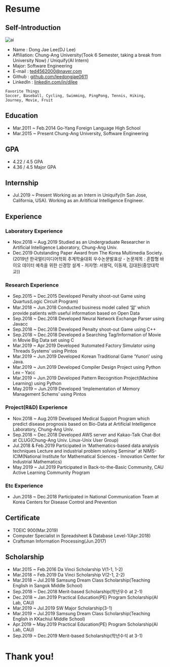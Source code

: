 # Resume

## Self-Introduction
![ai](https://user-images.githubusercontent.com/41410971/81505856-64130180-932d-11ea-85ba-b9ac1ac181a8.jpg)
- Name : Dong Jae Lee(DJ Lee)
- Affiliation: Chung-Ang University(Took 6 Semester, taking a break from University Now) / Uniquify(AI Intern)
- Major: Software Engineering
- E-mail : ted4562000@naver.com
- Github : [github.com/leedongjae0611](https://github.com/leedongjae0611)
- LinkedIn : [linkedin.com/in/djlee](https://www.linkedin.com/in/dong-jae-lee-3b271419b/)
```
Favorite Things
Soccer, Baseball, Cycling, Swimming, PingPong, Tennis, Hiking, Journey, Movie, Fruit 
```

## Education
- Mar.2011 ~ Feb.2014	  Go-Yang Foreign Language High School 
- Mar.2015 ~ Present	  Chung-Ang University, Software Engineering

## GPA
- 4.22 / 4.5 GPA
- 4.36 / 4.5 Major GPA

## Internship
- Jul.2019 ~ Present  Working as an Intern in Uniquify(In San Jose, California, USA). Working as an Aritificial Intelligence Engineer.

## Experience
### Laboratory Experience
- Nov.2018 ~ Aug.2019 Studied as an Undergraduate Researcher in Artificial Intelligence Laboratory, Chung-Ang Univ.
- Dec.2019             Outstanding Paper Award from The Korea Multimedia Society. (2019년 한국멀티미디어학회 추계학술대회 우수논문발표상 - 논문제목 : 혼합형 바이오 데이터 예측을 위한 신경망 설계 - 저자명: 서왕덕, 이동재, 김대원(중앙대학교))

### Research Experience
- Sep.2015 ~ Dec.2015	Developed Penalty shoot-out Game using Quartus(Logic Circuit Program)
- Mar.2018 ~ Jun.2018	Conducted business model called ‘앎’ which provide patients with useful information based on Open Data
- Sep.2018 ~ Dec.2018	Developed Neural Network Exchange Parser using Javacc
- Sep.2018 ~ Dec.2018	Developed Penalty shoot-out Game using C++
- Sep.2018 ~ Dec.2018	Developed a Searching Tag/Information of Movie in Movie Big Data set using C 
- Mar.2019 ~ Apr.2019	Developed ‘Automated Factory Simulator using Threads Systems’ using Pintos
- Mar.2019 ~ Jun.2019	Developed Korean Traditional Game ‘Yunori’ using Java.
- Mar.2019 ~ Jun.2019	Developed Compiler Design Project using Python Lex – Yacc
- Mar.2019 ~ Jun.2019	Developed Pattern Recognition Project(Machine Learning) using Python
- May.2019 ~ Jun.2019	Developed ‘Implementation of Memory Management Schems’ using Pintos

### Project(R&D) Experience
- Nov.2018 ~ Aug.2019	Developed Medical Support Program which predict disease prognosis based on Bio-Data at Artificial Intelligence Laboratory, Chung-Ang Univ.
- Sep.2018 ~ Dec.2018	Developed AWS server and Kakao-Talk Chat-Bot at CLUG(Chung-Ang Univ. Linux-Unix User Group)
- Jul.2018 & Feb.2019	Participated in ‘Mathematics-based data analysis techniques Lecture and industrial problem solving Seminar’ at NIMS-ICIM(National Institute for Mathematical Sciences - Innovation Center for Industrial Mathematics)
- May.2019 ~ Jul.2019	Participated in Back-to-the-Basic Community, CAU Active Learning Community Program 

### Etc Experience
-	Jun.2018 ~ Dec.2018 Participated in National Communication Team at Korea Centers for Disease Control and Prevention

## Certificate
- TOEIC 900(Mar.2019)
- Computer Specialist in Spreadsheet & Database Level-1(Apr.2018)
- Craftsman Information Processing(Jun.2017)

## Scholarship
- Mar.2015 ~ Feb.2016	Da Vinci Scholarship V(1-1, 1-2) 
- Mar.2018 ~ Feb.2019	Da Vinci Scholarship V(2-1, 2-2)
- Mar.2018 ~ Jul.2018	Samsung Dream Class Scholarship(Teaching English in Sangok Middle School)
- Sep.2018 ~ Dec.2018	Merit-based Scholarship(학년우수 at 2-1)
- Dec.2018 ~ Jan.2019	Practical Education(PE) Program Scholarship(AI Lab, CAU)
- Mar.2019 ~ Jul.2019	SW Major Scholarship(3-1)
- Mar.2019 ~ Jul.2019	Samsung Dream Class Scholarship(Teaching English in KKachiul Middle School)
- Apr.2019 ~ May.2019	Practical Education(PE) Program Scholarship(AI Lab, CAU)
- Sep.2019 ~ Dec.2019	Merit-based Scholarship(학년수석 at 3-1)

# Thank you!
